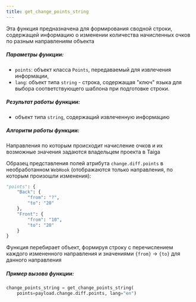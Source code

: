 ```yaml
---
title: get_change_points_string
---
```


Эта функция предназначена для формирования сводной строки, содержащей информацию о изменении количества начисленных очков по разным направлениям объекта

##### Параметры функции:

- `points`: объект класса `Points`, передаваемый для извлечения информации,
- `lang`: объект типа `string` - строка, содержащая "ключ" языка для выбора соответствующего шаблона при подготовке строки.
##### Результат работы функции:

- объект типа `string`, содержащий извлеченную информацию
##### Алгоритм работы функции:

Направления по которым происходит начисление очков и их возможные значения задаются владельцем проекта в Taiga

Образец представления полей атрибута `change.diff.points` в необработанном `WebHook` (отображаются только направления, по которым произошли изменения):

```python
"points": {
	"Back": {
	    "from": "?",
	    "to": "20"
	},
	"Front": {
		"from": "10",
	    "to": "20"
	}
}
```

Функция перебирает объект, формируя строку с перечислением каждого измененного направления и значениями `{from}` -> `{to}` для данного направления

##### Пример вызова функции:

```python
change_points_string = get_change_points_string(
	points=payload.change.diff.points, lang="en")
```
